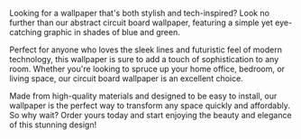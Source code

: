 <!--
Write me content for website with wallpaper "A wallpaper with a simple graphic of an abstract circuit board, in shades of blue and green."
-->

<!--font:Montserrat-->

Looking for a wallpaper that's both stylish and tech-inspired? Look no further than our abstract circuit board wallpaper, featuring a simple yet eye-catching graphic in shades of blue and green.

Perfect for anyone who loves the sleek lines and futuristic feel of modern technology, this wallpaper is sure to add a touch of sophistication to any room. Whether you're looking to spruce up your home office, bedroom, or living space, our circuit board wallpaper is an excellent choice.

Made from high-quality materials and designed to be easy to install, our wallpaper is the perfect way to transform any space quickly and affordably. So why wait? Order yours today and start enjoying the beauty and elegance of this stunning design!
